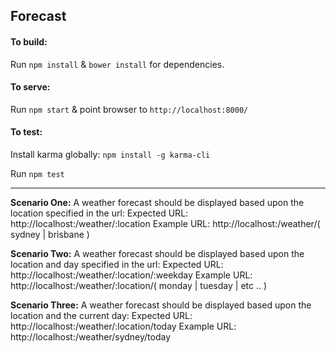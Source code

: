 ## Forecast



#### To build:

Run `npm install` & `bower install` for dependencies.

#### To serve:

Run `npm start` & point browser to `http://localhost:8000/`

#### To test:

Install karma globally:
`npm install -g karma-cli`

Run `npm test`


---


**Scenario One:** A weather forecast should be displayed based upon the location specified in the url:
Expected URL: http://localhost:/weather/:location
Example URL: http://localhost:/weather/( sydney | brisbane )

**Scenario Two:** A weather forecast should be displayed based upon the location and day specified in the url:
Expected URL: http://localhost:/weather/:location/:weekday 
Example URL: http://localhost:/weather/:location/( monday | tuesday | etc .. ) 

**Scenario Three:** A weather forecast should be displayed based upon the location and the current day:
Expected URL: http://localhost:/weather/:location/today 
Example URL: http://localhost:/weather/sydney/today
